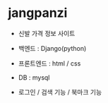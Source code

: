 # jangpanzi

- 신발 가격 정보 사이트

- 백엔드 : Django(python)

- 프론트엔드 : html / css

- DB : mysql

- 로그인 / 검색 기능 / 북마크 기능
